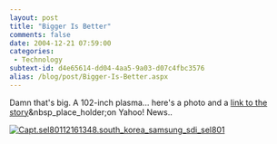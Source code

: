 ```yaml
---
layout: post
title: "Bigger Is Better"
comments: false
date: 2004-12-21 07:59:00
categories:
 - Technology
subtext-id: d4e65614-dd04-4aa5-9a03-d07c4fbc3576
alias: /blog/post/Bigger-Is-Better.aspx
---
```



Damn that's big. A 102-inch plasma... here's a photo and a [link to the story](http://us.rd.yahoo.com/dailynews/photos/recip/story/*http://story.news.yahoo.com/news?tmpl=story&u=/pcworld/119000)&nbsp_place_holder;on Yahoo! News..

[![Capt.sel80112161348.south_korea_samsung_sdi_sel801](http://www.peterprovost.org/Files/capt.sel80112161348.south_korea_samsung_sdi_sel801.jpg)](http://story.news.yahoo.com/news?tmpl=story&u=/041216/481/sel80112161348)
